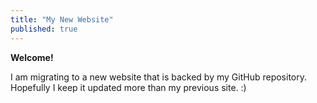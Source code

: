 ```yaml
---
title: "My New Website"
published: true
---
```


**Welcome!**

I am migrating to a new website that is backed by my GitHub repository. Hopefully I keep it updated more than my previous site. :)
